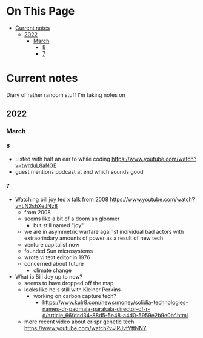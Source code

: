 # On This Page

- [Current notes](#current-notes)
    - [2022](#2022)
        - [March](#march)
            - [8](#8)
            - [7](#7)

# Current notes

Diary of rather random stuff I'm taking notes on

## 2022
### March

#### 8
* Listed with half an ear to while coding
    https://www.youtube.com/watch?v=twrduL8aNGE
* guest mentions podcast at end which sounds good

#### 7

* Watching bill joy ted x talk from 2008
        https://www.youtube.com/watch?v=LN2shXeJNz8
    * from 2008
    * seems like a bit of a doom an gloomer
        * but still named "joy" 
    * we are in asymmetric warfare against individual bad actors with extraorindary amounts of power as a result of new tech
    * venture capitalist now
    * founded Sun microsystems
    * wrote vi text editor in 1976
    * concerned about future
        * climate change
* What is Bill Joy up to now?
    * seems to have dropped off the map 
    * looks like he's still with Kleiner Perkins
        * working on carbon capture tech? 
            * https://www.kulr8.com/news/money/solidia-technologies-names-dr-padmaja-parakala-director-of-r-d/article_66fdcd34-88d5-5e48-a4d0-5959e2b9e0bf.html
    * more recent video about crispr genetic tech
        https://www.youtube.com/watch?v=lRJvtYttNNY
